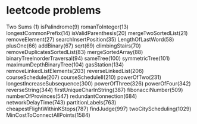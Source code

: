 # leetcode problems

Two Sums (1)
isPalindrome(9)
romanToInteger(13)
longestCommonPrefix(14)
isValidParenthesis(20)
mergeTwoSortedList(21)
removeElement(27)
searchInsertPosition(35)
LengthOfLastWord(58)
plusOne(66)
addBinary(67)
sqrt(69)
climbingStairs(70)
removeDuplicatesSortedList(83)
mergeSortedArray(88)
binaryTreeInorderTraversal(94)
sameTree(100)
symmetricTree(101)
maximumDepthBinaryTree(104)
gasStation(134)
removeLinkedListElements(203)
reverseLinkedList(206)
courseSchedule(207)
courseScheduleII(210)
powerOfTwo(231)
longestIncreaseSubsequence(300)
powerOfThree(326)
powerOfFour(342)
reverseString(344)
firstUniqueCharInString(387)
fibonacciNumber(509)
numberOfProvinces(547)
redundantConnection(684)
networkDelayTime(743)
partitionLabels(763)
cheapestFlightWithinKStops(787)
findJudge(997)
twoCityScheduling(1029)
MinCostToConnectAllPoints(1584)
